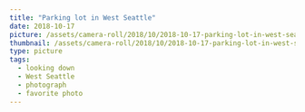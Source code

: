 ```yaml
---
title: "Parking lot in West Seattle"
date: 2018-10-17
picture: /assets/camera-roll/2018/10/2018-10-17-parking-lot-in-west-seattle/20181018_003726790_iOS.jpg
thumbnail: /assets/camera-roll/2018/10/2018-10-17-parking-lot-in-west-seattle/20181018_003726790_iOS-thumbnail.jpg
type: picture
tags:
  - looking down
  - West Seattle
  - photograph
  - favorite photo
---
```

